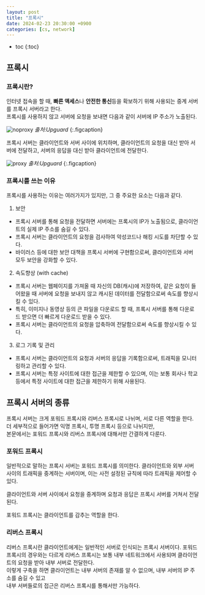 ```yaml
---
layout: post
title: "프록시"
date: 2024-02-23 20:30:00 +0900
categories: [cs, network]
---
```

* toc
{:toc}

## 프록시  


### 프록시란?

인터넷 접속을 할 때, **빠른 액세스**나 **안전한 통신**등을 확보하기 위해 사용되는 중계 서버를 프록시 서버라고 한다.  
프록시를 사용하지 않고 서버에 요청을 보내면 다음과 같이 서버에 IP 주소가 노출된다. 

![noproxy](https://assets-global.website-files.com/5efc3ccdb72aaa7480ec8179/61563358dcbea98e1a4b7d92_web-browsing-without-proxy.png)
<i>출처:Upguard</i>
{:.figcaption}

프록시 서버는 클라이언트와 서버 사이에 위치하며, 클라이언트의 요청을 대신 받아 서버에 전달하고, 서버의 응답을 대신 받아 클라이언트에 전달한다.  

![proxy](https://assets-global.website-files.com/5efc3ccdb72aaa7480ec8179/615635613cd4216f4d4f01d5_web-browsing-with-proxy.png)
<i>출처:Upguard</i>
{:.figcaption}

### 프록시를 쓰는 이유

프록시를 사용하는 이유는 여러가지가 있지만, 그 중 주요한 요소는 다음과 같다.  

1. 보안
- 프록시 서버를 통해 요청을 전달하면 서버에는 프록시의 IP가 노출됨으로, 클라이언트의 실제 IP 주소를 숨길 수 있다.
- 프록시 서버는 클라이언트의 요청을 검사하여 악성코드나 해킹 시도를 차단할 수 있다. 
- 바이러스 등에 대한 보안 대책을 프록시 서버에 구현함으로써, 클라이언트와 서버 모두 보안을 강화할 수 있다.

2. 속도향상 (with cache)
- 프록시 서버는 웹페이지를 가져올 때 자신의 DB(캐시)에 저장하여, 같은 요청이 들어왔을 때 서버에 요청을 보내지 않고 캐시된 데이터를 전달함으로써 속도를 향상시킬 수 있다.  
- 특히, 이미지나 동영상 등의 큰 파일을 다운로드 할 때, 프록시 서버를 통해 다운로드 받으면 더 빠르게 다운로드 받을 수 있다.  
- 프록시 서버는 클라이언트의 요청을 압축하여 전달함으로써 속도를 향상시킬 수 있다.  

3. 로그 기록 및 관리
- 프록시 서버는 클라이언트의 요청과 서버의 응답을 기록함으로써, 트래픽을 모니터링하고 관리할 수 있다.
- 프록시 서버는 특정 사이트에 대한 접근을 제한할 수 있으며, 이는 보통 회사나 학교 등에서 특정 사이트에 대한 접근을 제한하기 위해 사용된다.  


## 프록시 서버의 종류

프록시 서버는 크게 포워드 프록시와 리버스 프록시로 나뉘며, 서로 다른 역할을 한다.  
더 세부적으로 들어가면 익명 프록시, 투명 프록시 등으로 나뉘지만,  
본문에서는 포워드 프록시와 리버스 프록시에 대해서만 간결하게 다룬다.

### 포워드 프록시

일반적으로 말하는 프록시 서버는 포워드 프록시를 의미한다.
클라이언트와 외부 서버 사이의 트래픽을 중계하는 서버이며, 이는 사전 설정된 규칙에 따라 트래픽을 제어할 수 있다. 

클라이언트와 서버 사이에서 요청을 중계하며 요청과 응답은 프록시 서버를 거쳐서 전달된다.  


포워드 프록시는 클라이언트를 감추는 역할을 한다. 


### 리버스 프록시

리버스 프록시란 클라이언트에게는 일반적인 서버로 인식되는 프록시 서버이다.
포워드 프록시의 경우와는 다르게 리버스 프록시는 보통 내부 네트워크에서 사용되며 클라이언트의 요청을 받아 내부 서버로 전달한다.  
이렇게 구축을 하면 클라이언트는 내부 서버의 존재를 알 수 없으며, 내부 서버의 IP 주소를 숨길 수 있고  
내부 서버들로의 접근은 리버스 프록시를 통해서만 가능하다.  
